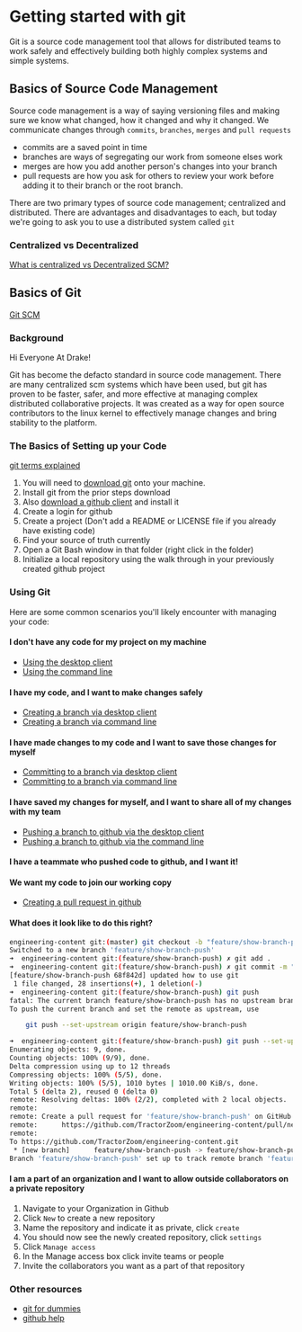 # Getting started with git

Git is a source code management tool that allows for distributed teams to work safely and effectively building both highly complex systems and simple systems.

## Basics of Source Code Management

Source code management is a way of saying versioning files and making sure we know what changed, how it changed and why it changed.  We communicate changes through `commits`, `branches`, `merges` and `pull requests`

- commits are a saved point in time
- branches are ways of segregating our work from someone elses work
- merges are how you add another person's changes into your branch
- pull requests are how you ask for others to review your work before adding it to their branch or the root branch.

There are two primary types of source code management; centralized and distributed.  There are advantages and disadvantages to each, but today we're going to ask you to use a distributed system called `git`

### Centralized vs Decentralized 

[What is centralized vs Decentralized SCM?](https://medium.com/faun/centralized-vs-distributed-version-control-systems-a135091299f0)

## Basics of Git

[Git SCM](https://git-scm.com/about)

### Background

Hi Everyone At Drake!

Git has become the defacto standard in source code management.  There are many centralized scm systems which have been used, but git has proven to be faster, safer, and more effective at managing complex distributed collaborative projects.  It was created as a way for open source contributors to the linux kernel to effectively manage changes and bring stability to the platform.

### The Basics of Setting up your Code

[git terms explained](https://linuxacademy.com/blog/linux/git-terms-explained/)

1. You will need to [download git](https://git-scm.com/downloads) onto your machine.
1. Install git from the prior steps download
1. Also [download a github client](https://desktop.github.com/) and install it
1. Create a login for github
1. Create a project (Don't add a README or LICENSE file if you already have existing code)
1. Find your source of truth currently
1. Open a Git Bash window in that folder (right click in the folder)
1. Initialize a local repository using the walk through in your previously created github project

### Using Git

Here are some common scenarios you'll likely encounter with managing your code:

#### I don't have any code for my project on my machine

- [Using the desktop client](https://help.github.com/en/desktop/contributing-to-projects/cloning-and-forking-repositories-from-github-desktop)
- [Using the command line](https://help.github.com/en/github/creating-cloning-and-archiving-repositories/cloning-a-repository)

#### I have my code, and I want to make changes safely

- [Creating a branch via desktop client](https://help.github.com/en/desktop/contributing-to-projects/creating-a-branch-for-your-work)
- [Creating a branch via command line](https://git-scm.com/book/en/v2/Git-Branching-Basic-Branching-and-Merging)

#### I have made changes to my code and I want to save those changes for myself

- [Committing to a branch via desktop client](https://help.github.com/en/desktop/contributing-to-projects/committing-and-reviewing-changes-to-your-project)
- [Committing to a branch via command line](https://git-scm.com/docs/git-commit)

#### I have saved my changes for myself, and I want to share all of my changes with my team

- [Pushing a branch to github via the desktop client](https://help.github.com/en/desktop/contributing-to-projects/syncing-your-branch)
- [Pushing a branch to github via the command line](https://help.github.com/en/github/using-git/pushing-commits-to-a-remote-repository)

#### I have a teammate who pushed code to github, and I want it!

#### We want my code to join our working copy

- [Creating a pull request in github](https://help.github.com/en/desktop/contributing-to-projects/creating-a-pull-request)

#### What does it look like to do this right?

```bash
engineering-content git:(master) git checkout -b "feature/show-branch-push"
Switched to a new branch 'feature/show-branch-push'
➜  engineering-content git:(feature/show-branch-push) ✗ git add .
➜  engineering-content git:(feature/show-branch-push) ✗ git commit -m "updated how to use git"
[feature/show-branch-push 68f842d] updated how to use git
 1 file changed, 28 insertions(+), 1 deletion(-)
➜  engineering-content git:(feature/show-branch-push) git push
fatal: The current branch feature/show-branch-push has no upstream branch.
To push the current branch and set the remote as upstream, use

    git push --set-upstream origin feature/show-branch-push

➜  engineering-content git:(feature/show-branch-push) git push --set-upstream origin feature/show-branch-push
Enumerating objects: 9, done.
Counting objects: 100% (9/9), done.
Delta compression using up to 12 threads
Compressing objects: 100% (5/5), done.
Writing objects: 100% (5/5), 1010 bytes | 1010.00 KiB/s, done.
Total 5 (delta 2), reused 0 (delta 0)
remote: Resolving deltas: 100% (2/2), completed with 2 local objects.
remote:
remote: Create a pull request for 'feature/show-branch-push' on GitHub by visiting:
remote:      https://github.com/TractorZoom/engineering-content/pull/new/feature/show-branch-push
remote:
To https://github.com/TractorZoom/engineering-content.git
 * [new branch]      feature/show-branch-push -> feature/show-branch-push
Branch 'feature/show-branch-push' set up to track remote branch 'feature/show-branch-push' from 'origin'.
```

#### I am a part of an organization and I want to allow outside collaborators on a private repository

1. Navigate to your Organization in Github
1. Click `New` to create a new repository
1. Name the repository and indicate it as private, click `create`
1. You should now see the newly created repository, click `settings`
1. Click `Manage access`
1. In the Manage access box click invite teams or people
1. Invite the collaborators you want as a part of that repository

### Other resources

- [git for dummies](https://dev.to/doylecodes/git-for-dummies-1a2i)
- [github help](https://help.github.com/en)
